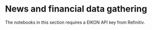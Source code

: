 # News and financial data gathering

The notebooks in this section requires a EIKON API key from Refinitiv.
